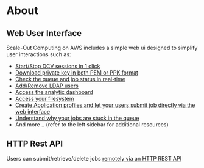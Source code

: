 # About

## Web User Interface
Scale-Out Computing on AWS includes a simple web ui designed to simplify user interactions such as:

- [Start/Stop DCV sessions in 1 click](../access-soca-cluster/#graphical-access-using-dcv)
- [Download private key in both PEM or PPK format](../access-soca-cluster/#ssh-access)
- [Check the queue and job status in real-time](../web-interface/manage-ldap-users/)
- [Add/Remove LDAP users ](../web-interface/manage-ldap-users/)
- [Access the analytic dashboard](../web-interface/my-activity/)
- [Access your filesystem](../web-interface/my-files/)
- [Create Application profiles and let your users submit job directly via the web interface](../web-interface/submit-hpc-jobs-web-based-interface/)
- [Understand why your jobs are stuck in the queue](../web-interface/my-job-queue/#understand-why-your-job-cannot-start)
- And more .. (refer to the left sidebar for additional resources)

## HTTP Rest API
Users can submit/retrieve/delete jobs [remotely via an HTTP REST API](../web-interface/control-hpc-job-with-http-web-rest-api/)